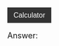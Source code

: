 <button onclick="calculator()">Calculator</button>

<p>Answer:</p>
<p id="answer"></p>




<script>
  
  function calculator() {
    let expression = prompt("Equation?");

    const urlStart = "https://crimebusterstest.tk/api/calculator/";
    const url = urlStart + expression;

    console.log(url); 

    fetch(url)
      .then(res => res.json())
      .then(data => {
        console.log(data);
        
        document.getElementById("answer").innerHTML = data.result; 
      
      })
      
  }
</script>

<style> 
button {
	width: 100px;
	height: 35px;
	font-size: 16px;
	background-color: #333;
	color: #fff;
	border: none;
	cursor: pointer;
}

p {
  font-size: 18px;
}
</style>